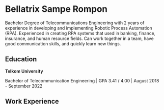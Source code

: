 # Bellatrix Sampe Rompon

Bachelor Degree of Telecommunications Engineering with 2 years of experience in developing and implementing Robotic Process Automation (RPA). Experienced in creating RPA systems that used in banking, finance, insurance, and human resource fields. Can work together in a team, have good communication skills, and quickly learn new things.

## Education
**Telkom University**

Bachelor of Telecommunication Engineering | GPA 3.41 / 4.00 | August 2018 - September 2022

## Work Experience



